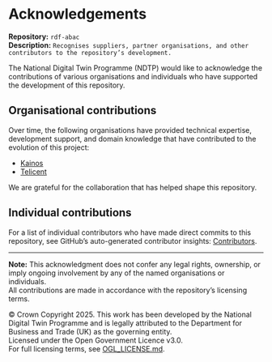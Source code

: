 # Acknowledgements

**Repository:** `rdf-abac`  
**Description:** `Recognises suppliers, partner organisations, and other contributors to the repository’s development.`  
<!-- SPDX-License-Identifier: OGL-UK-3.0 -->

The National Digital Twin Programme (NDTP) would like to acknowledge the contributions of various organisations and individuals who have supported the development of this repository.

## Organisational contributions
Over time, the following organisations have provided technical expertise, development support, and domain knowledge that have contributed to the evolution of this project:
- [Kainos](https://www.kainos.com/)
- [Telicent](https://telicent.io/)


We are grateful for the collaboration that has helped shape this repository.

## Individual contributions
For a list of individual contributors who have made direct commits to this repository, see GitHub’s auto-generated contributor insights: [Contributors](https://github.com/National-Digital-Twin/rdf-abac/graphs/contributors).

---  

**Note:** This acknowledgment does not confer any legal rights, ownership, or imply ongoing involvement by any of the named organisations or individuals.  
All contributions are made in accordance with the repository’s licensing terms.  

© Crown Copyright 2025. This work has been developed by the National Digital Twin Programme and is legally attributed to the Department for Business and Trade (UK) as the governing entity.  
Licensed under the Open Government Licence v3.0.  
For full licensing terms, see [OGL_LICENSE.md](OGL_LICENSE.md).  
